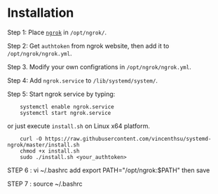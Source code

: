 # Installation

Step 1: Place [`ngrok`](https://ngrok.com/download) in `/opt/ngrok/`.

Step 2: Get `authtoken` from ngrok website, then add it to `/opt/ngrok/ngrok.yml`.

Step 3. Modify your own configrations in `/opt/ngrok/ngrok.yml`.

Step 4: Add `ngrok.service` to `/lib/systemd/system/`.

Step 5: Start ngrok service by typing:

```
    systemctl enable ngrok.service
    systemctl start ngrok.service
```

or just execute `install.sh` on Linux x64 platform.

```
    curl -O https://raw.githubusercontent.com/vincenthsu/systemd-ngrok/master/install.sh
    chmod +x install.sh
    sudo ./install.sh <your_authtoken>
```
STEP 6 : vi ~/.bashrc add export PATH="/opt/ngrok:$PATH" then save


STEP 7 : source ~/.bashrc
